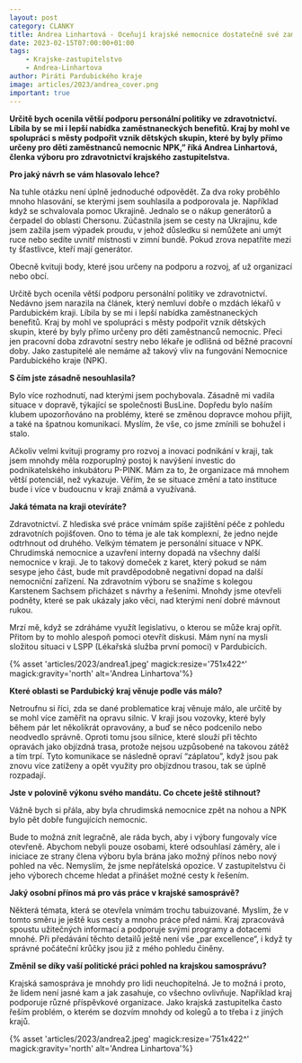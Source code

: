 ```yaml
---
layout: post
category: CLANKY
title: Andrea Linhartová - Oceňují krajské nemocnice dostatečně své zaměstnance?
date: 2023-02-15T07:00:00+01:00
tags: 
    - Krajske-zastupitelstvo
    - Andrea-Linhartova 
author: Piráti Pardubického kraje
image: articles/2023/andrea_cover.png
important: true
---
```



**Určitě bych ocenila větší podporu personální politiky ve zdravotnictví. Líbila by se mi i lepší nabídka zaměstnaneckých benefitů. Kraj by mohl ve spolupráci s městy podpořit vznik dětských skupin, které by byly přímo určeny pro děti zaměstnanců nemocnic NPK,” říká Andrea Linhartová, členka výboru pro zdravotnictví krajského zastupitelstva.**

  

**Pro jaký návrh se vám hlasovalo lehce?**

Na tuhle otázku není úplně jednoduché odpovědět. Za dva roky proběhlo mnoho hlasování, se kterými jsem souhlasila a podporovala je. Například když se schvalovala pomoc Ukrajině. Jednalo se o nákup generátorů a čerpadel do oblasti Chersonu. Zúčastnila jsem se cesty na Ukrajinu, kde jsem zažila jsem výpadek proudu, v jehož důsledku si nemůžete ani umýt ruce nebo sedíte uvnitř místnosti v zimní bundě. Pokud zrova nepatříte mezi ty šťastlivce, kteří mají generátor.

Obecně kvituji body, které jsou určeny na podporu a rozvoj, ať už organizací nebo obcí.

  

Určitě bych ocenila větší podporu personální politiky ve zdravotnictví. Nedávno jsem narazila na článek, který nemluví dobře o mzdách lékařů v Pardubickém kraji. Líbila by se mi i lepší nabídka zaměstnaneckých benefitů. Kraj by mohl ve spolupráci s městy podpořit vznik dětských skupin, které by byly přímo určeny pro děti zaměstnanců nemocnic. Přeci jen pracovní doba zdravotní sestry nebo lékaře je odlišná od běžné pracovní doby. Jako zastupitelé ale nemáme až takový vliv na fungování Nemocnice Pardubického kraje (NPK).

  

**S čím jste zásadně nesouhlasila?**

Bylo více rozhodnutí, nad kterými jsem pochybovala. Zásadně mi vadila situace v dopravě, týkající se společnosti BusLine. Dopředu bylo naším klubem upozorňováno na problémy, které se změnou dopravce mohou přijít, a také na špatnou komunikaci. Myslím, že vše, co jsme zmínili se bohužel i stalo.

  

Ačkoliv velmi kvituji programy pro rozvoj a inovaci podnikání v kraji, tak jsem mnohdy měla rozporuplný postoj k navýšení investic do podnikatelského inkubátoru P-PINK. Mám za to, že organizace má mnohem větší potenciál, než vykazuje. Věřím, že se situace změní a tato instituce bude i více v budoucnu v kraji známá a využívaná.

  

**Jaká témata na kraji otevíráte?**

Zdravotnictví. Z hlediska své práce vnímám spíše zajištění péče z pohledu zdravotních pojišťoven. Ono to téma je ale tak komplexní, že jedno nejde odtrhnout od druhého. Velkým tématem je personální situace v NPK. Chrudimská nemocnice a uzavření interny dopadá na všechny další nemocnice v kraji. Je to takový domeček z karet, který pokud se nám sesype jeho část, bude mít pravděpodobně negativní dopad na další nemocniční zařízení. Na zdravotním výboru se snažíme s kolegou Karstenem Sachsem přicházet s návrhy a řešeními. Mnohdy jsme otevřeli podněty, které se pak ukázaly jako věci, nad kterými není dobré mávnout rukou.

  

Mrzí mě, když se zdráháme využít legislativu, o kterou se může kraj opřít. Přitom by to mohlo alespoň pomoci otevřít diskusi. Mám nyní na mysli složitou situaci v LSPP (Lékařská služba první pomoci) v Pardubicích.


  {% asset 'articles/2023/andrea1.jpeg' magick:resize='751x422^' magick:gravity='north' alt='Andrea Linhartova'%}


**Které oblasti se Pardubický kraj věnuje podle vás málo?**

Netroufnu si říci, zda se dané problematice kraj věnuje málo, ale určitě by se mohl více zaměřit na opravu silnic. V kraji jsou vozovky, které byly během pár let několikrát opravovány, a buď se něco podcenilo nebo neodvedlo správně. Oproti tomu jsou silnice, které slouží při těchto opravách jako objízdná trasa, protože nejsou uzpůsobené na takovou zátěž a tím trpí. Tyto komunikace se následně opraví “záplatou”, když jsou pak znovu více zatíženy a opět využity pro objízdnou trasou, tak se úplně rozpadají.

  

**Jste v polovině výkonu svého mandátu. Co chcete ještě stihnout?**

Vážně bych si přála, aby byla chrudimská nemocnice zpět na nohou a NPK bylo pět dobře fungujících nemocnic.

  

Bude to možná znít legračně, ale ráda bych, aby i výbory fungovaly více otevřeně. Abychom nebyli pouze osobami, které odsouhlasí záměry, ale i iniciace ze strany člena výboru byla brána jako možný přínos nebo nový pohled na věc. Nemyslím, že jsme nepřátelská opozice. V zastupitelstvu či jeho výborech chceme hledat a přinášet možné cesty k řešením.


**Jaký osobní přínos má pro vás práce v krajské samosprávě?**

Některá témata, která se otevřela vnímám trochu tabuizované. Myslím, že v tomto směru je ještě kus cesty a mnoho práce před námi. Kraj zpracovává spoustu užitečných informací a podporuje svými programy a dotacemi mnohé. Při předávání těchto detailů ještě není vše „par excellence“, i když ty správné počáteční krůčky jsou již z mého pohledu činěny.

  

**Změnil se díky vaší politické práci pohled na krajskou samosprávu?**

Krajská samospráva je mnohdy pro lidi neuchopitelná. Je to možná i proto, že lidem není jasné kam a jak zasahuje, co všechno ovlivňuje. Například kraj podporuje různé příspěvkové organizace. Jako krajská zastupitelka často řeším problém, o kterém se dozvím mnohdy od kolegů a to třeba i z jiných krajů.


  {% asset 'articles/2023/andrea2.jpeg' magick:resize='751x422^' magick:gravity='north' alt='Andrea Linhartova'%}
